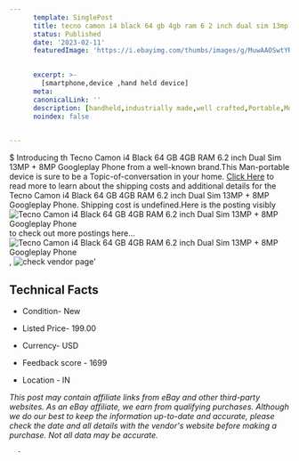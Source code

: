 ```yaml
---
      template: SinglePost
      title: tecno camon i4 black 64 gb 4gb ram 6 2 inch dual sim 13mp 8mp googleplay phone
      status: Published
      date: '2023-02-11'
      featuredImage: 'https://i.ebayimg.com/thumbs/images/g/MuwAAOSwtYRd3gSE/s-l225.jpg'
       

      excerpt: >-
        [smartphone,device ,hand held device]
      meta:
      canonicalLink: ''
      description: [handheld,industrially made,well crafted,Portable,Mobile,Compact,Convenient,Lightweight,Maneuverable,Man-portable,Miniature,Carriable,Hand-held,Light,Holdable,Transportable,Mobile device,Pocket-sized,On-the-go,Wireless,Cordless,Compact size,Convenient size, smartphone,device ,hand held device]
      noindex: false
      

---
```

$
      Introducing th Tecno Camon i4 Black 64 GB 4GB RAM 6.2 inch Dual Sim 13MP + 8MP Googleplay Phone from a well-known brand.This Man-portable device  is sure to be a Topic-of-conversation in your home. [Click Here](https://www.ebay.com/itm/184055974634?hash=item2ada974aea%3Ag%3AMuwAAOSwtYRd3gSE&mkevt=1&mkcid=1&mkrid=711-53200-19255-0&campid=%253CePNCampaignId%253E&customid=%253CreferenceId%253E&toolid=10049) to read more to learn about the shipping costs and additional details for the Tecno Camon i4 Black 64 GB 4GB RAM 6.2 inch Dual Sim 13MP + 8MP Googleplay Phone. Shipping cost is undefined.Here is the posting visibly ![Tecno Camon i4 Black 64 GB 4GB RAM 6.2 inch Dual Sim 13MP + 8MP Googleplay Phone](https://i.ebayimg.com/thumbs/images/g/MuwAAOSwtYRd3gSE/s-l225.jpg) to check out more postings here... ![Tecno Camon i4 Black 64 GB 4GB RAM 6.2 inch Dual Sim 13MP + 8MP Googleplay Phone](https://i.ebayimg.com/images/g/MuwAAOSwtYRd3gSE/s-l960.jpg), ![check vendor page](https://origin-galleryplus.ebayimg.com/ws/web/184055974634_2_0_1/225x225.jpg,https://origin-galleryplus.ebayimg.com/ws/web/184055974634_3_0_1/225x225.jpg,https://origin-galleryplus.ebayimg.com/ws/web/184055974634_4_0_1/225x225.jpg)'

      

 ## Technical Facts 



     
      

 - Condition- New 


      

 - Listed Price- 199.00 


      

 - Currency- USD 


      

 - Feedback score - 1699 


      

 - Location - IN 


      
      

 *_This post may contain affiliate links from eBay and other third-party websites. As an eBay affiliate, we earn from qualifying purchases. Although we do our best to keep the information up-to-date and accurate, please check the date and all details with the vendor's website before making a purchase. Not all data may be accurate._*




      -
